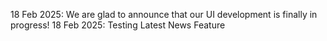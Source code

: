 18 Feb 2025: We are glad to announce that our UI development is finally in progress!
18 Feb 2025: Testing Latest News Feature

